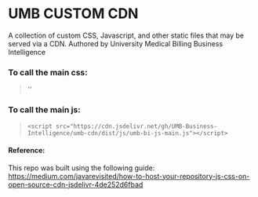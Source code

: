 # UMB CUSTOM CDN
A collection of custom CSS, Javascript, and other static files that may be served via a CDN. Authored by University Medical Billing Business Intelligence

### To call the main css:
>'<link href="https://cdn.jsdelivr.net/gh/UMB-Business-Intelligence/umb-cdn@main/dist/css/umb-bi-css-main.css" rel="stylesheet">'

### To call the main js:
>`<script src="https://cdn.jsdelivr.net/gh/UMB-Business-Intelligence/umb-cdn/dist/js/umb-bi-js-main.js"></script>`

#### Reference:
This repo was built using the following guide: 
https://medium.com/javarevisited/how-to-host-your-repository-js-css-on-open-source-cdn-jsdelivr-4de252d6fbad
